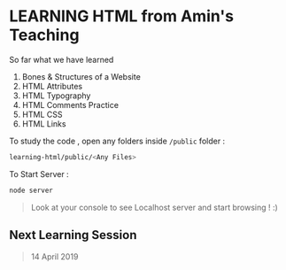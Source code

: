 # LEARNING HTML from Amin's Teaching

So far what we have learned

1. Bones & Structures of a Website
2. HTML Attributes
3. HTML Typography
4. HTML Comments Practice
5. HTML CSS
6. HTML Links

To study the code , open any folders inside `/public` folder :

```bash
learning-html/public/<Any Files>
```

To Start Server :
```bash
node server
```
> Look at your console to see Localhost server and start browsing ! :)

## Next Learning Session
> 14 April 2019